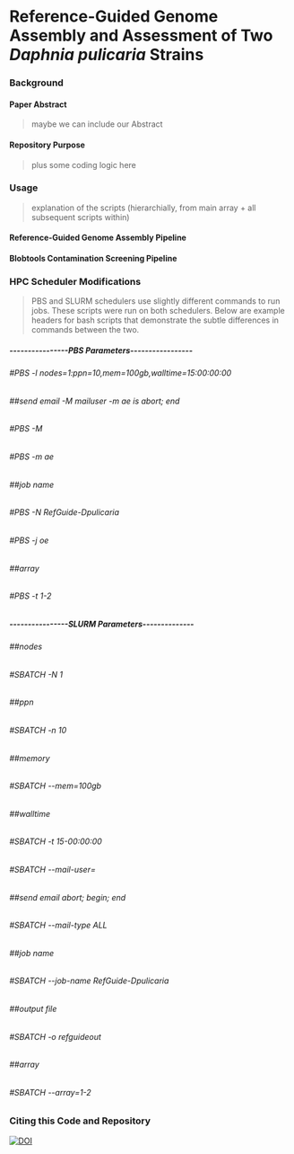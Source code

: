 # Reference-Guided Genome Assembly and Assessment of Two _Daphnia pulicaria_ Strains

### Background

#### Paper Abstract
> maybe we can include our Abstract

#### Repository Purpose
> plus some coding logic here

### Usage
> explanation of the scripts (hierarchially, from main array + all subsequent scripts within)

#### Reference-Guided Genome Assembly Pipeline

#### Blobtools Contamination Screening Pipeline

### HPC Scheduler Modifications
> PBS and SLURM schedulers use slightly different commands to run jobs. These scripts were run on both schedulers. Below are example headers for bash scripts that demonstrate the subtle differences in commands between the two.   
##### ----------------PBS Parameters----------------- #
###### #PBS -l nodes=1:ppn=10,mem=100gb,walltime=15:00:00:00
###### ##send email -M mailuser -m ae is abort; end
###### #PBS -M 
###### #PBS -m ae
###### ##job name
###### #PBS -N RefGuide-Dpulicaria
###### #PBS -j oe
###### ##array
###### #PBS -t 1-2
##### ----------------SLURM Parameters-------------- #
###### ##nodes
###### #SBATCH -N 1
###### ##ppn
###### #SBATCH -n 10
###### ##memory
###### #SBATCH --mem=100gb
###### ##walltime
###### #SBATCH -t 15-00:00:00
###### #SBATCH --mail-user=
###### ##send email abort; begin; end
###### #SBATCH --mail-type ALL
###### ##job name
###### #SBATCH --job-name RefGuide-Dpulicaria
###### ##output file
###### #SBATCH -o refguideout 
###### ##array
###### #SBATCH --array=1-2
### Citing this Code and Repository
[![DOI](https://zenodo.org/badge/DOI/10.5281/zenodo.4635402.svg)](https://doi.org/10.5281/zenodo.4635402)
